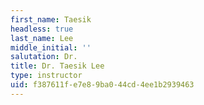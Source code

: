 ```yaml
---
first_name: Taesik
headless: true
last_name: Lee
middle_initial: ''
salutation: Dr.
title: Dr. Taesik Lee
type: instructor
uid: f387611f-e7e8-9ba0-44cd-4ee1b2939463
---
```

